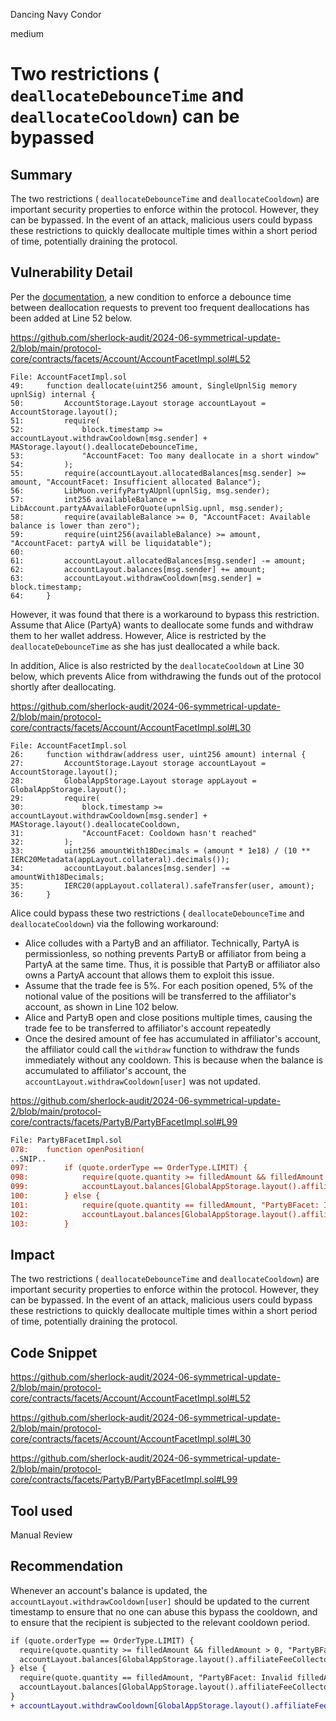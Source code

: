 Dancing Navy Condor

medium

# Two restrictions ( `deallocateDebounceTime` and `deallocateCooldown`) can be bypassed

## Summary

The two restrictions ( `deallocateDebounceTime` and `deallocateCooldown`) are important security properties to enforce within the protocol. However, they can be bypassed. In the event of an attack, malicious users could bypass these restrictions to quickly deallocate multiple times within a short period of time, potentially draining the protocol.

## Vulnerability Detail

Per the [documentation](https://naveed1.notion.site/Symmio-changes-in-version-0-8-3-0dc891da26fc4706a59ba7295a26dfbd), a new condition to enforce a debounce time between deallocation requests to prevent too frequent deallocations has been added at Line 52 below.

https://github.com/sherlock-audit/2024-06-symmetrical-update-2/blob/main/protocol-core/contracts/facets/Account/AccountFacetImpl.sol#L52

```solidity
File: AccountFacetImpl.sol
49: 	function deallocate(uint256 amount, SingleUpnlSig memory upnlSig) internal {
50: 		AccountStorage.Layout storage accountLayout = AccountStorage.layout();
51: 		require(
52: 			block.timestamp >= accountLayout.withdrawCooldown[msg.sender] + MAStorage.layout().deallocateDebounceTime,
53: 			"AccountFacet: Too many deallocate in a short window"
54: 		);
55: 		require(accountLayout.allocatedBalances[msg.sender] >= amount, "AccountFacet: Insufficient allocated Balance");
56: 		LibMuon.verifyPartyAUpnl(upnlSig, msg.sender);
57: 		int256 availableBalance = LibAccount.partyAAvailableForQuote(upnlSig.upnl, msg.sender);
58: 		require(availableBalance >= 0, "AccountFacet: Available balance is lower than zero");
59: 		require(uint256(availableBalance) >= amount, "AccountFacet: partyA will be liquidatable");
60: 
61: 		accountLayout.allocatedBalances[msg.sender] -= amount;
62: 		accountLayout.balances[msg.sender] += amount;
63: 		accountLayout.withdrawCooldown[msg.sender] = block.timestamp;
64: 	}
```

However, it was found that there is a workaround to bypass this restriction. Assume that Alice (PartyA) wants to deallocate some funds and withdraw them to her wallet address. However, Alice is restricted by the `deallocateDebounceTime` as she has just deallocated a while back.

In addition, Alice is also restricted by the `deallocateCooldown` at Line 30 below, which prevents Alice from withdrawing the funds out of the protocol shortly after deallocating.

https://github.com/sherlock-audit/2024-06-symmetrical-update-2/blob/main/protocol-core/contracts/facets/Account/AccountFacetImpl.sol#L30

```solidity
File: AccountFacetImpl.sol
26: 	function withdraw(address user, uint256 amount) internal {
27: 		AccountStorage.Layout storage accountLayout = AccountStorage.layout();
28: 		GlobalAppStorage.Layout storage appLayout = GlobalAppStorage.layout();
29: 		require(
30: 			block.timestamp >= accountLayout.withdrawCooldown[msg.sender] + MAStorage.layout().deallocateCooldown,
31: 			"AccountFacet: Cooldown hasn't reached"
32: 		);
33: 		uint256 amountWith18Decimals = (amount * 1e18) / (10 ** IERC20Metadata(appLayout.collateral).decimals());
34: 		accountLayout.balances[msg.sender] -= amountWith18Decimals;
35: 		IERC20(appLayout.collateral).safeTransfer(user, amount);
36: 	}
```

Alice could bypass these two restrictions ( `deallocateDebounceTime` and `deallocateCooldown`)  via the following workaround:

- Alice colludes with a PartyB and an affiliator. Technically, PartyA is permissionless, so nothing prevents PartyB or affiliator from being a PartyA at the same time. Thus, it is possible that PartyB or affiliator also owns a PartyA account that allows them to exploit this issue.
- Assume that the trade fee is 5%. For each position opened, 5% of the notional value of the positions will be transferred to the affiliator's account, as shown in Line 102 below.
- Alice and PartyB open and close positions multiple times, causing the trade fee to be transferred to affiliator's account repeatedly
- Once the desired amount of fee has accumulated in affiliator's account, the affiliator could call the `withdraw` function to withdraw the funds immediately without any cooldown. This is because when the balance is accumulated to affiliator's account, the `accountLayout.withdrawCooldown[user]` was not updated.

https://github.com/sherlock-audit/2024-06-symmetrical-update-2/blob/main/protocol-core/contracts/facets/PartyB/PartyBFacetImpl.sol#L99

```diff
File: PartyBFacetImpl.sol
078: 	function openPosition(
..SNIP..
097: 		if (quote.orderType == OrderType.LIMIT) {
098: 			require(quote.quantity >= filledAmount && filledAmount > 0, "PartyBFacet: Invalid filledAmount");
099: 			accountLayout.balances[GlobalAppStorage.layout().affiliateFeeCollector[quote.affiliate]] += (filledAmount * quote.requestedOpenPrice * quote.tradingFee) / 1e36;
100: 		} else {
101: 			require(quote.quantity == filledAmount, "PartyBFacet: Invalid filledAmount");
102: 			accountLayout.balances[GlobalAppStorage.layout().affiliateFeeCollector[quote.affiliate]] += (filledAmount * quote.marketPrice * quote.tradingFee) / 1e36;
103: 		}
```

## Impact

The two restrictions ( `deallocateDebounceTime` and `deallocateCooldown`) are important security properties to enforce within the protocol. However, they can be bypassed. In the event of an attack, malicious users could bypass these restrictions to quickly deallocate multiple times within a short period of time, potentially draining the protocol.

## Code Snippet

https://github.com/sherlock-audit/2024-06-symmetrical-update-2/blob/main/protocol-core/contracts/facets/Account/AccountFacetImpl.sol#L52

https://github.com/sherlock-audit/2024-06-symmetrical-update-2/blob/main/protocol-core/contracts/facets/Account/AccountFacetImpl.sol#L30

https://github.com/sherlock-audit/2024-06-symmetrical-update-2/blob/main/protocol-core/contracts/facets/PartyB/PartyBFacetImpl.sol#L99

## Tool used

Manual Review

## Recommendation

Whenever an account's balance is updated, the `accountLayout.withdrawCooldown[user]` should be updated to the current timestamp to ensure that no one can abuse this bypass the cooldown, and to ensure that the recipient is subjected to the relevant cooldown period.

```diff
if (quote.orderType == OrderType.LIMIT) {
  require(quote.quantity >= filledAmount && filledAmount > 0, "PartyBFacet: Invalid filledAmount");
  accountLayout.balances[GlobalAppStorage.layout().affiliateFeeCollector[quote.affiliate]] += (filledAmount * quote.requestedOpenPrice * quote.tradingFee) / 1e36;
} else {
  require(quote.quantity == filledAmount, "PartyBFacet: Invalid filledAmount");
  accountLayout.balances[GlobalAppStorage.layout().affiliateFeeCollector[quote.affiliate]] += (filledAmount * quote.marketPrice * quote.tradingFee) / 1e36;
}
+ accountLayout.withdrawCooldown[GlobalAppStorage.layout().affiliateFeeCollector[quote.affiliate]] = block.timestamp;
```